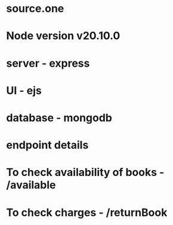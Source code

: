 # source.one

# Node version v20.10.0

# server - express
# UI - ejs
# database - mongodb


# endpoint details
# To check availability of books - /available
# To check charges - /returnBook
